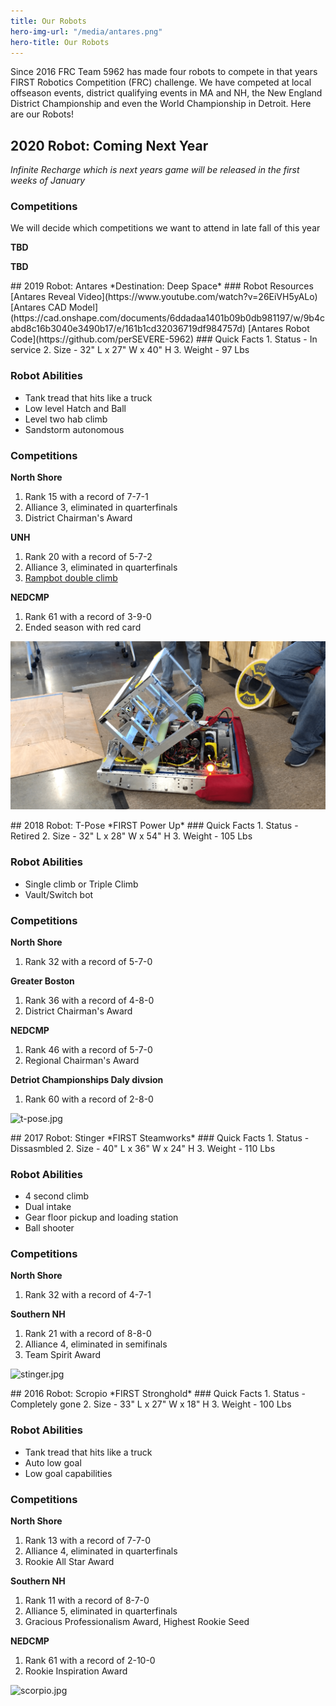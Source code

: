 ```yaml
---
title: Our Robots
hero-img-url: "/media/antares.png"
hero-title: Our Robots
---
```


Since 2016 FRC Team 5962 has made four robots to compete in that years FIRST Robotics Competition (FRC) challenge. We have competed at local offseason events, district qualifying events in MA and NH, the New England District Championship and even the World Championship in Detroit. Here are our Robots!
## 2020 Robot: Coming Next Year
*Infinite Recharge which is next years game will be released in the first weeks of January*
### Competitions
We will decide which competitions we want to attend in late fall of this year

**TBD**

**TBD**
<div class="divider"></div>
## 2019 Robot: Antares
*Destination: Deep Space*
### Robot Resources
[Antares Reveal Video](https://www.youtube.com/watch?v=26EiVH5yALo)      [Antares CAD Model](https://cad.onshape.com/documents/6ddadaa1401b09b0db981197/w/9b4cabd8c16b3040e3490b17/e/161b1cd32036719df984757d)      [Antares Robot Code](https://github.com/perSEVERE-5962)
### Quick Facts
1. Status - In service
2. Size - 32" L x 27" W x 40" H
3. Weight - 97 Lbs 

### Robot Abilities
* Tank tread that hits like a truck
* Low level Hatch and Ball
* Level two hab climb
* Sandstorm autonomous

### Competitions
**North Shore**
1. Rank 15 with a record of 7-7-1
2. Alliance 3, eliminated in quarterfinals
3. District Chairman's Award

**UNH**
1. Rank 20 with a record of 5-7-2
2. Alliance 3, eliminated in quarterfinals
3. [Rampbot double climb](https://www.youtube.com/watch?time_continue=6&v=XmqTzBPbCpA)

**NEDCMP**
1. Rank 61 with a record of 3-9-0
2. Ended season with red card

![2019 Robot: Antares](/media/antares.png)
<div class="divider"></div>
## 2018 Robot: T-Pose
*FIRST Power Up*
### Quick Facts
1. Status - Retired
2. Size - 32" L x 28" W x 54" H
3. Weight - 105 Lbs 

### Robot Abilities
* Single climb or Triple Climb
* Vault/Switch bot

### Competitions
**North Shore**
1. Rank 32 with a record of 5-7-0

**Greater Boston**
1. Rank 36 with a record of 4-8-0
2. District Chairman's Award

**NEDCMP**
1. Rank 46 with a record of 5-7-0
2. Regional Chairman's Award

**Detriot Championships Daly divsion**
1. Rank 60 with a record of 2-8-0

![t-pose.jpg](/uploads/t-pose.jpg)
<div class="divider"></div>
## 2017 Robot: Stinger
*FIRST Steamworks*
### Quick Facts
1. Status - Dissasmbled
2. Size - 40" L x 36" W x 24" H
3. Weight - 110 Lbs 

### Robot Abilities
* 4 second climb
* Dual intake
* Gear floor pickup and loading station
* Ball shooter

### Competitions
**North Shore**
1. Rank 32 with a record of 4-7-1

**Southern NH**
1. Rank 21 with a record of 8-8-0
2. Alliance 4, eliminated in semifinals
3. Team Spirit Award

![stinger.jpg](/uploads/stinger.jpg) 
<div class="divider"></div>
## 2016 Robot: Scropio
*FIRST Stronghold*
### Quick Facts
1. Status - Completely gone
2. Size - 33" L x 27" W x 18" H
3. Weight - 100 Lbs 

### Robot Abilities
* Tank tread that hits like a truck
* Auto low goal
* Low goal capabilities

### Competitions
**North Shore**
1. Rank 13 with a record of 7-7-0 
2. Alliance 4, eliminated in quarterfinals
3. Rookie All Star Award

**Southern NH**
1. Rank 11 with a record of 8-7-0
2. Alliance 5, eliminated in quarterfinals
3. Gracious Professionalism Award, Highest Rookie Seed

**NEDCMP**
1. Rank 61 with a record of 2-10-0 
2. Rookie Inspiration Award

![scorpio.jpg](/uploads/scorpio.jpg)